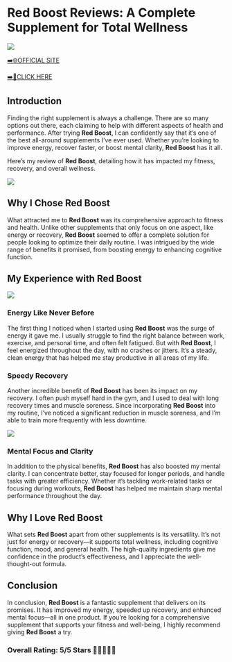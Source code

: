 # **Red Boost Reviews**: A Complete Supplement for Total Wellness

[![](https://static.vecteezy.com/system/resources/thumbnails/019/896/014/small/buy-now-gradient-button-with-cart-symbol-buy-now-illustration-png.png)](https://edetoop.top/lander/sugarpreland-1/redboost.html) 

[➡️🌐OFFICIAL SITE](https://edetoop.top/lander/sugarpreland-1/redboost.html) 

[➡️🔗CLICK HERE](https://edetoop.top/lander/sugarpreland-1/redboost.html) 


## Introduction

Finding the right supplement is always a challenge. There are so many options out there, each claiming to help with different aspects of health and performance. After trying **Red Boost**, I can confidently say that it’s one of the best all-around supplements I’ve ever used. Whether you’re looking to improve energy, recover faster, or boost mental clarity, **Red Boost** has it all.

Here’s my review of **Red Boost**, detailing how it has impacted my fitness, recovery, and overall wellness.

[![](https://wallpapers.com/images/hd/red-order-now-button-udg4jcj4arvn8b0n-2.png)](https://edetoop.top/lander/sugarpreland-1/redboost.html)  

## Why I Chose **Red Boost**

What attracted me to **Red Boost** was its comprehensive approach to fitness and health. Unlike other supplements that only focus on one aspect, like energy or recovery, **Red Boost** seemed to offer a complete solution for people looking to optimize their daily routine. I was intrigued by the wide range of benefits it promised, from boosting energy to enhancing cognitive function.

## My Experience with **Red Boost**

[![](https://static.vecteezy.com/system/resources/thumbnails/019/896/014/small/buy-now-gradient-button-with-cart-symbol-buy-now-illustration-png.png)](https://edetoop.top/lander/sugarpreland-1/redboost.html)

### Energy Like Never Before

The first thing I noticed when I started using **Red Boost** was the surge of energy it gave me. I usually struggle to find the right balance between work, exercise, and personal time, and often felt fatigued. But with **Red Boost**, I feel energized throughout the day, with no crashes or jitters. It’s a steady, clean energy that has helped me stay productive in all areas of my life.

### Speedy Recovery

Another incredible benefit of **Red Boost** has been its impact on my recovery. I often push myself hard in the gym, and I used to deal with long recovery times and muscle soreness. Since incorporating **Red Boost** into my routine, I’ve noticed a significant reduction in muscle soreness, and I’m able to train more frequently with less downtime.

[![](https://wallpapers.com/images/hd/red-order-now-button-udg4jcj4arvn8b0n-2.png)](https://edetoop.top/lander/sugarpreland-1/redboost.html)  

### Mental Focus and Clarity

In addition to the physical benefits, **Red Boost** has also boosted my mental clarity. I can concentrate better, stay focused for longer periods, and handle tasks with greater efficiency. Whether it’s tackling work-related tasks or focusing during workouts, **Red Boost** has helped me maintain sharp mental performance throughout the day.

## Why I Love **Red Boost**

What sets **Red Boost** apart from other supplements is its versatility. It’s not just for energy or recovery—it supports total wellness, including cognitive function, mood, and general health. The high-quality ingredients give me confidence in the product’s effectiveness, and I appreciate the well-thought-out formula.

## Conclusion

In conclusion, **Red Boost** is a fantastic supplement that delivers on its promises. It has improved my energy, speeded up recovery, and enhanced mental focus—all in one product. If you’re looking for a comprehensive supplement that supports your fitness and well-being, I highly recommend giving **Red Boost** a try.

### Overall Rating: 5/5 Stars 🌟🌟🌟🌟🌟
